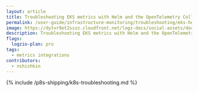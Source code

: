 ```yaml
---
layout: article
title: Troubleshooting EKS metrics with Helm and the OpenTelemetry Collector
permalink: /user-guide/infrastructure-monitoring/troubleshooting/eks-helm-opentelemetry-troubleshooting.html
image: https://dytvr9ot2sszz.cloudfront.net/logz-docs/social-assets/docs-social.jpg
description: Troubleshooting EKS metrics with Helm and the OpenTelemetry Collector
flags:
  logzio-plan: pro
tags:
  - metrics integrations
contributors:
  - nshishkin
---
```



{% include /p8s-shipping/k8s-troubleshooting.md %}
